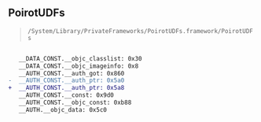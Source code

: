 ## PoirotUDFs

> `/System/Library/PrivateFrameworks/PoirotUDFs.framework/PoirotUDFs`

```diff

   __DATA_CONST.__objc_classlist: 0x30
   __DATA_CONST.__objc_imageinfo: 0x8
   __AUTH_CONST.__auth_got: 0x860
-  __AUTH_CONST.__auth_ptr: 0x5a0
+  __AUTH_CONST.__auth_ptr: 0x5a8
   __AUTH_CONST.__const: 0x9d0
   __AUTH_CONST.__objc_const: 0xb88
   __AUTH.__objc_data: 0x5c0

```
